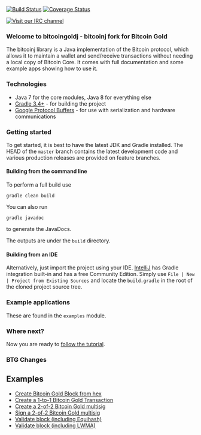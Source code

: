 [![Build Status](https://travis-ci.org/bitcoinj/bitcoinj.png?branch=master)](https://travis-ci.org/bitcoinj/bitcoinj)   [![Coverage Status](https://coveralls.io/repos/bitcoinj/bitcoinj/badge.png?branch=master)](https://coveralls.io/r/bitcoinj/bitcoinj?branch=master) 

[![Visit our IRC channel](https://kiwiirc.com/buttons/irc.freenode.net/bitcoinj.png)](https://kiwiirc.com/client/irc.freenode.net/bitcoinj)

### Welcome to bitcoingoldj - bitcoinj fork for Bitcoin Gold

The bitcoinj library is a Java implementation of the Bitcoin protocol, which allows it to maintain a wallet and send/receive transactions without needing a local copy of Bitcoin Core. It comes with full documentation and some example apps showing how to use it.

### Technologies

* Java 7 for the core modules, Java 8 for everything else
* [Gradle 3.4+](https://gradle.org/) - for building the project
* [Google Protocol Buffers](https://github.com/google/protobuf) - for use with serialization and hardware communications

### Getting started

To get started, it is best to have the latest JDK and Gradle installed. The HEAD of the `master` branch contains the latest development code and various production releases are provided on feature branches.

#### Building from the command line

To perform a full build use
```
gradle clean build
```
You can also run
```
gradle javadoc
```
to generate the JavaDocs.

The outputs are under the `build` directory.

#### Building from an IDE

Alternatively, just import the project using your IDE. [IntelliJ](http://www.jetbrains.com/idea/download/) has Gradle integration built-in and has a free Community Edition. Simply use `File | New | Project from Existing Sources` and locate the `build.gradle` in the root of the cloned project source tree.

### Example applications

These are found in the `examples` module.

### Where next?

Now you are ready to [follow the tutorial](https://bitcoinj.github.io/getting-started).

### BTG Changes

## Examples

- [Create Bitcoin Gold Block from hex](https://github.com/BTCGPU/bitcoinj/blob/master/core/src/test/java/org/bitcoinj/core/BlockGoldTest.java#L19)
- [Create a 1-to-1 Bitcoin Gold Transaction](https://github.com/BTCGPU/bitcoinj/blob/master/core/src/test/java/org/bitcoinj/core/TransactionTest.java#L553)
- [Create a 2-of-2 Bitcoin Gold multisig](https://github.com/BTCGPU/bitcoinj/blob/master/core/src/test/java/org/bitcoinj/core/TransactionTest.java#L590)
- [Sign a 2-of-2 Bitcoin Gold multisig](https://github.com/BTCGPU/bitcoinj/blob/master/core/src/test/java/org/bitcoinj/core/TransactionTest.java#L637)
- [Validate block (including Equihash)](https://github.com/BTCGPU/bitcoinj/blob/master/core/src/test/java/org/bitcoinj/core/BlockGoldTest.java#L144)
- [Validate block (including LWMA)](https://github.com/BTCGPU/bitcoinj/blob/master/core/src/test/java/org/bitcoinj/core/LwmaTest.java#L91)